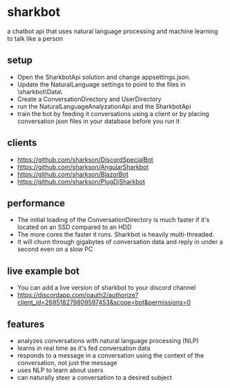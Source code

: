 # sharkbot
a chatbot api that uses natural language processing and machine learning to talk like a person

## setup
- Open the SharkbotApi solution and change appsettings.json.  
- Update the NaturalLanguage settings to point to the files in \sharkbot\Data\
- Create a ConversationDirectory and UserDirectory
- run the NaturalLanguageAnalyzationApi and the SharkbotApi
- train the bot by feeding it conversations using a client or by placing conversation json files in your database before you run it

## clients
- https://github.com/sharkson/DiscordSpecialBot
- https://github.com/sharkson/AngularSharkbot
- https://github.com/sharkson/BlazorBot
- https://github.com/sharkson/PlugDjSharkbot

## performance
- The initial loading of the ConversationDirectory is much faster if it's located on an SSD compared to an HDD
- The more cores the faster it runs.  Sharkbot is heavily multi-threaded.
- It will churn through gigabytes of conversation data and reply in under a second even on a slow PC

## live example bot
- You can add a live version of sharkbot to your discord channel
- https://discordapp.com/oauth2/authorize?client_id=268518279809597453&scope=bot&permissions=0

## features
- analyzes conversations with natural language processing (NLP)
- learns in real time as it's fed conversation data
- responds to a message in a conversation using the context of the conversation, not just the message
- uses NLP to learn about users
- can naturally steer a conversation to a desired subject
